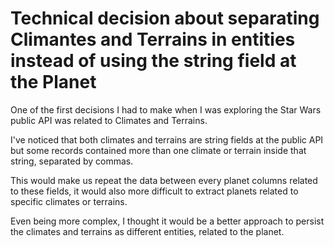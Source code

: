 # Technical decision about separating Climantes and Terrains in entities instead of using the string field at the Planet

One of the first decisions I had to make when I was exploring the Star Wars public API was related to Climates and Terrains.

I've noticed that both climates and terrains are string fields at the public API but some records contained more than one climate or terrain inside that string, separated by commas.

This would make us repeat the data between every planet columns related to these fields, it would also more difficult to extract planets related to specific climates or terrains.

Even being more complex, I thought it would be a better approach to persist the climates and terrains as different entities, related to the planet.
